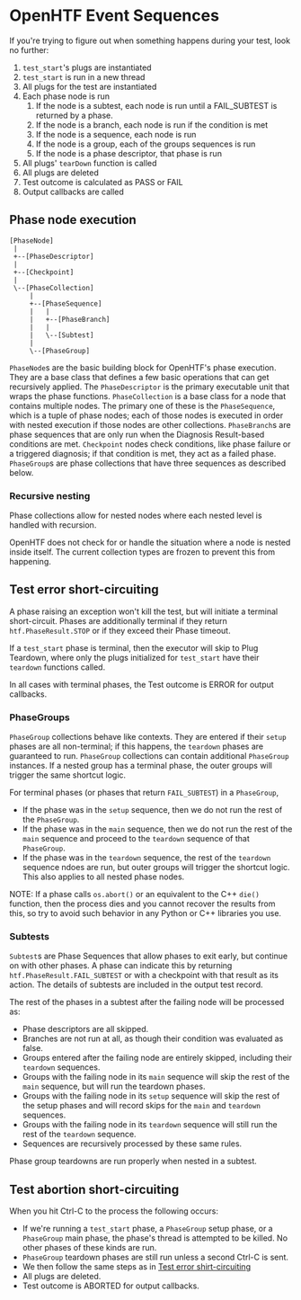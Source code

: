 # OpenHTF Event Sequences

If you're trying to figure out when something happens during your test, look no
further:

1. `test_start`'s plugs are instantiated
1. `test_start` is run in a new thread
1. All plugs for the test are instantiated
1. Each phase node is run
    1. If the node is a subtest, each node is run until a FAIL_SUBTEST is
       returned by a phase.
    1. If the node is a branch, each node is run if the condition is met
    1. If the node is a sequence, each node is run
    1. If the node is a group, each of the groups sequences is run
    1. If the node is a phase descriptor, that phase is run
1. All plugs' `tearDown` function is called
1. All plugs are deleted
1. Test outcome is calculated as PASS or FAIL
1. Output callbacks are called

## Phase node execution

```
[PhaseNode]
 |
 +--[PhaseDescriptor]
 |
 +--[Checkpoint]
 |
 \--[PhaseCollection]
     |
     +--[PhaseSequence]
     |   |
     |   +--[PhaseBranch]
     |   |
     |   \--[Subtest]
     |
     \--[PhaseGroup]
```

`PhaseNode`s are the basic building block for OpenHTF's phase execution.  They
are a base class that defines a few basic operations that can get recursively
applied.  The `PhaseDescriptor` is the primary executable unit that wraps the
phase functions. `PhaseCollection` is a base class for a node that contains
multiple nodes.  The primary one of these is the `PhaseSequence`, which is a
tuple of phase nodes; each of those nodes is executed in order with nested
execution if those nodes are other collections.  `PhaseBranch`s are phase
sequences that are only run when the Diagnosis Result-based conditions are met.
`Checkpoint` nodes check conditions, like phase failure or a triggered
diagnosis; if that condition is met, they act as a failed phase. `PhaseGroup`s
are phase collections that have three sequences as described below.

### Recursive nesting

Phase collections allow for nested nodes where each nested level is handled with
recursion.

OpenHTF does not check for or handle the situation where a node is nested inside
itself.  The current collection types are frozen to prevent this from happening.

## Test error short-circuiting

A phase raising an exception won't kill the test, but will initiate a
terminal short-circuit. Phases are additionally terminal if they return
`htf.PhaseResult.STOP` or if they exceed their Phase timeout.

If a `test_start` phase is terminal, then the executor will skip to Plug
Teardown, where only the plugs initialized for `test_start` have their
`teardown` functions called.

In all cases with terminal phases, the Test outcome is ERROR for output
callbacks.

### PhaseGroups

`PhaseGroup` collections behave like contexts. They are entered if their
`setup` phases are all non-terminal; if this happens, the `teardown` phases are
guaranteed to run.  `PhaseGroup` collections can contain additional `PhaseGroup`
instances. If a nested group has a terminal phase, the outer groups will trigger
the same shortcut logic.

For terminal phases (or phases that return `FAIL_SUBTEST`) in a `PhaseGroup`,
* If the phase was in the `setup` sequence, then we do not run the rest of
  the `PhaseGroup`.
* If the phase was in the `main` sequence, then we do not run the rest of the
  `main` sequence and proceed to the `teardown` sequence of that `PhaseGroup`.
* If the phase was in the `teardown` sequence, the rest of the `teardown`
  sequence ndoes are run, but outer groups will trigger the shortcut logic.
  This also applies to all nested phase nodes.

NOTE: If a phase calls `os.abort()` or an equivalent to the C++
`die()` function, then the process dies and you cannot recover the results from
this, so try to avoid such behavior in any Python or C++ libraries you use.

### Subtests

`Subtest`s are Phase Sequences that allow phases to exit early, but continue on
with other phases.  A phase can indicate this by returning
`htf.PhaseResult.FAIL_SUBTEST` or with a checkpoint with that result as its
action.  The details of subtests are included in the output test record.

The rest of the phases in a subtest after the failing node will be processed as:

* Phase descriptors are all skipped.
* Branches are not run at all, as though their condition was evaluated as false.
* Groups entered after the failing node are entirely skipped, including their
  `teardown` sequences.
* Groups with the failing node in its `main` sequence will skip the rest of the
  `main` sequence, but will run the teardown phases.
* Groups with the failing node in its `setup` sequence will skip the rest of the
  setup phases and will record skips for the `main` and `teardown` sequences.
* Groups with the failing node in its `teardown` sequence will still run the
  rest of the `teardown` sequence.
* Sequences are recursively processed by these same rules.

Phase group teardowns are run properly when nested in a subtest.

## Test abortion short-circuiting

When you hit Ctrl-C to the process the following occurs:

* If we're running a `test_start` phase, a `PhaseGroup` setup phase, or a
  `PhaseGroup` main phase, the phase's thread is attempted to be killed. No
  other phases of these kinds are run.
* `PhaseGroup` teardown phases are still run unless a second Ctrl-C is sent.
* We then follow the same steps as in [Test error shirt-circuiting](
    #test-error-shirt-circuiting)
* All plugs are deleted.
* Test outcome is ABORTED for output callbacks.
